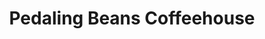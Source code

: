 ---
title: "Pedaling Beans Coffeehouse"
url: /lake-leelanau/pedaling-beans-coffeehouse/
shop: coffee
---